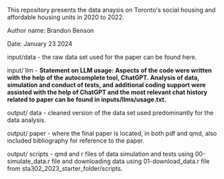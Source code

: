This repository presents the data anaysis on Toronto's social housing and affordable housing units in 2020 to 2022.

Author name: Brandon Benson

Date: January 23 2024

input/data - the raw data set used for the paper can be found here.

input/ llm - **Statement on LLM usage: Aspects of the code were written with the help of the autocomplete tool, ChatGPT. Analysis of data, simulation and conduct of tests, and additional coding support were assisted with the help of ChatGPT and the most relevant chat history related to paper can be found in inputs/llms/usage.txt.**

output/ data - cleaned version of the data set used predominantly for the data analysis.

output/ paper - where the final paper is located, in both pdf and qmd, also included bibliography for reference to the paper.

output/ scripts - qmd and r files of data simulation and tests using 00-simulate_data.r file and downloading data using 01-download_data.r file from sta302_2023_starter_folder/scripts.
